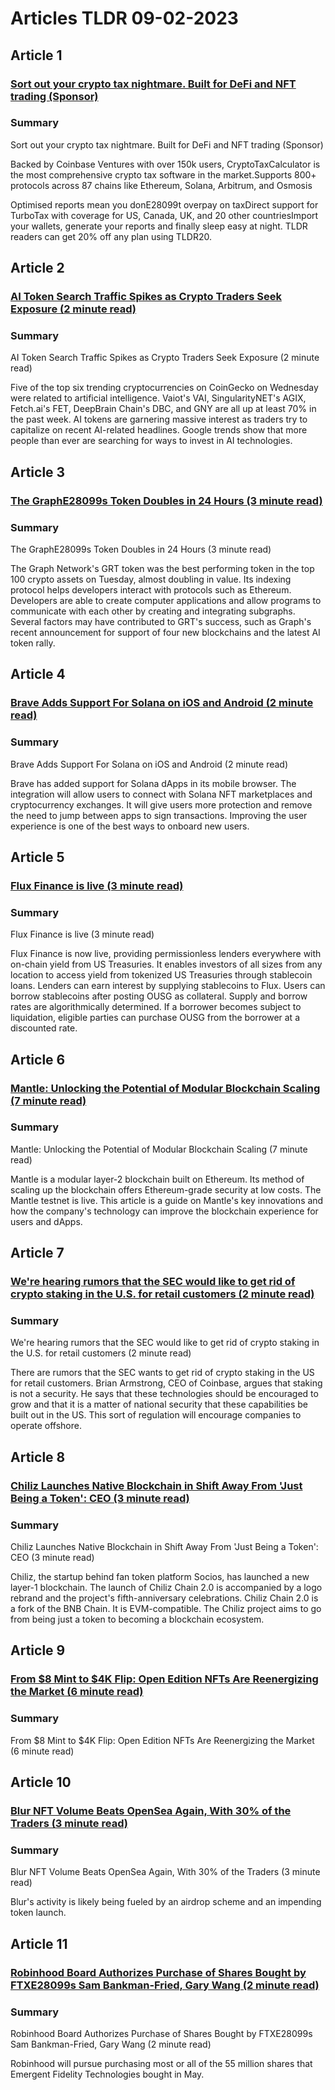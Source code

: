 # Articles TLDR  09-02-2023

## Article 1
### [Sort out your crypto tax nightmare. Built for DeFi and NFT trading (Sponsor)](https://tldr.tech)
### Summary 
 Sort out your crypto tax nightmare. Built for DeFi and NFT trading (Sponsor)

Backed by Coinbase Ventures with over 150k users, CryptoTaxCalculator is the most comprehensive crypto tax software in the market.Supports 800+ protocols across 87 chains like Ethereum, Solana, Arbitrum, and Osmosis<p>Optimised reports mean you donE28099t overpay on taxDirect support for TurboTax with coverage for US, Canada, UK, and 20 other countriesImport your wallets, generate your reports and finally sleep easy at night. TLDR readers can get 20% off any plan using TLDR20.

## Article 2
### [AI Token Search Traffic Spikes as Crypto Traders Seek Exposure (2 minute read)](https://tldr.tech)
### Summary 
 AI Token Search Traffic Spikes as Crypto Traders Seek Exposure (2 minute read)

Five of the top six trending cryptocurrencies on CoinGecko on Wednesday were related to artificial intelligence. Vaiot's VAI, SingularityNET's AGIX, Fetch.ai's FET, DeepBrain Chain's DBC, and GNY are all up at least 70% in the past week. AI tokens are garnering massive interest as traders try to capitalize on recent AI-related headlines. Google trends show that more people than ever are searching for ways to invest in AI technologies.

## Article 3
### [The GraphE28099s Token Doubles in 24 Hours (3 minute read)](https://tldr.tech)
### Summary 
 The GraphE28099s Token Doubles in 24 Hours (3 minute read)

The Graph Network's GRT token was the best performing token in the top 100 crypto assets on Tuesday, almost doubling in value. Its indexing protocol helps developers interact with protocols such as Ethereum. Developers are able to create computer applications and allow programs to communicate with each other by creating and integrating subgraphs. Several factors may have contributed to GRT's success, such as Graph's recent announcement for support of four new blockchains and the latest AI token rally.

## Article 4
### [Brave Adds Support For Solana on iOS and Android (2 minute read)](https://tldr.tech)
### Summary 
 Brave Adds Support For Solana on iOS and Android (2 minute read)

Brave has added support for Solana dApps in its mobile browser. The integration will allow users to connect with Solana NFT marketplaces and cryptocurrency exchanges. It will give users more protection and remove the need to jump between apps to sign transactions. Improving the user experience is one of the best ways to onboard new users.

## Article 5
### [Flux Finance is live (3 minute read)](https://tldr.tech)
### Summary 
 Flux Finance is live (3 minute read)

Flux Finance is now live, providing permissionless lenders everywhere with on-chain yield from US Treasuries. It enables investors of all sizes from any location to access yield from tokenized US Treasuries through stablecoin loans. Lenders can earn interest by supplying stablecoins to Flux. Users can borrow stablecoins after posting OUSG as collateral. Supply and borrow rates are algorithmically determined. If a borrower becomes subject to liquidation, eligible parties can purchase OUSG from the borrower at a discounted rate.

## Article 6
### [Mantle: Unlocking the Potential of Modular Blockchain Scaling (7 minute read)](https://tldr.tech)
### Summary 
 Mantle: Unlocking the Potential of Modular Blockchain Scaling (7 minute read)

Mantle is a modular layer-2 blockchain built on Ethereum. Its method of scaling up the blockchain offers Ethereum-grade security at low costs. The Mantle testnet is live. This article is a guide on Mantle's key innovations and how the company's technology can improve the blockchain experience for users and dApps.

## Article 7
### [We're hearing rumors that the SEC would like to get rid of crypto staking in the U.S. for retail customers (2 minute read)](https://tldr.tech)
### Summary 
 We're hearing rumors that the SEC would like to get rid of crypto staking in the U.S. for retail customers (2 minute read)

There are rumors that the SEC wants to get rid of crypto staking in the US for retail customers. Brian Armstrong, CEO of Coinbase, argues that staking is not a security. He says that these technologies should be encouraged to grow and that it is a matter of national security that these capabilities be built out in the US. This sort of regulation will encourage companies to operate offshore.

## Article 8
### [Chiliz Launches Native Blockchain in Shift Away From 'Just Being a Token': CEO (3 minute read)](https://tldr.tech)
### Summary 
 Chiliz Launches Native Blockchain in Shift Away From 'Just Being a Token': CEO (3 minute read)</span>

Chiliz, the startup behind fan token platform Socios, has launched a new layer-1 blockchain. The launch of Chiliz Chain 2.0 is accompanied by a logo rebrand and the project's fifth-anniversary celebrations. Chiliz Chain 2.0 is a fork of the BNB Chain. It is EVM-compatible. The Chiliz project aims to go from being just a token to becoming a blockchain ecosystem.

## Article 9
### [From $8 Mint to $4K Flip: Open Edition NFTs Are Reenergizing the Market (6 minute read)](https://tldr.tech)
### Summary 
 <span>From $8 Mint to $4K Flip: Open Edition NFTs Are Reenergizing the Market (6 minute read)

## Article 10
### [Blur NFT Volume Beats OpenSea Again, With 30% of the Traders (3 minute read)](https://tldr.tech)
### Summary 
 Blur NFT Volume Beats OpenSea Again, With 30% of the Traders (3 minute read)

Blur's activity is likely being fueled by an airdrop scheme and an impending token launch.

## Article 11
### [Robinhood Board Authorizes Purchase of Shares Bought by FTXE28099s Sam Bankman-Fried, Gary Wang (2 minute read)](https://tldr.tech)
### Summary 
 Robinhood Board Authorizes Purchase of Shares Bought by FTXE28099s Sam Bankman-Fried, Gary Wang (2 minute read)

Robinhood will pursue purchasing most or all of the 55 million shares that Emergent Fidelity Technologies bought in May.

